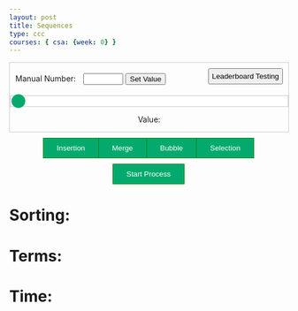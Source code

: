```yaml
---
layout: post
title: Sequences
type: ccc
courses: { csa: {week: 0} }
---
```


<style>
.slidecontainer {
  width: 100%;
}

.slider {
  -webkit-appearance: none;
  width: 100%;
  height: 15px;
  border-radius: 5px;
  background: white;
  outline: none;
  opacity: 1;
  -webkit-transition: .2s;
  transition: opacity .2s;
}

.slider:hover {
  opacity: 1;
}

.slider::-webkit-slider-thumb {
  -webkit-appearance: none;
  appearance: none;
  width: 25px;
  height: 25px;
  border-radius: 50%;
  background: #04AA6D;
  cursor: pointer;
}

.slider::-moz-range-thumb {
  width: 25px;
  height: 25px;
  border-radius: 50%;
  background: #04AA6D;
  cursor: pointer;
}

#manualValue {
    color: black;
}

.btn-group button {
  background-color: #04AA6D; /* Green background */
  border: 1px solid green; /* Green border */
  color: white; /* White text */
  padding: 10px 24px; /* Some padding */
  cursor: pointer; /* Pointer/hand icon */
  float: left; /* Float the buttons side by side */
}

.btn-group button:not(:last-child) {
  border-right: none; /* Prevent double borders */
}

/* Clear floats (clearfix hack) */
.btn-group:after {
  content: "";
  clear: both;
  display: table;
}

/* Add a background color on hover */
.btn-group button:hover {
  background-color: #3e8e41;
}


.btn-group {
  display: flex;
  justify-content: center;
  align-items: center;
  padding-top: 10px;
}

#leaderButton {
  padding: 5px;
  margin-bottom: 10px;
}

.timeDiv {
  display: flex;
  justify-content: center;
  align-items: center;
  padding-top: 10px;
}

.manual-container {
  display: flex;
  justify-content: space-between;
  align-items: center;
  margin: 10px;
}

.manual-container label {
  margin-right: 10px;
}

.slider-container {
  display: flex;
  justify-content: center;
  align-items: center;
  border: 1px solid #ccc;
}

.slidecontainer {
    border: 1px solid #ccc;
    justify-content: center;
    text-align: center;
}
</style>

<div class="slidecontainer">
  <div class="manual-container">
    <!-- Manual Value -->
    <div>
      <label for="manualValue">Manual Number:</label>
      <input type="number" id="manualValue" min="100" max="1000">
      <button onclick="setManualValue()">Set Value</button>
    </div>
    <!-- Leaderboard -->
    <button id="leaderButton" onclick="leaderboardPlay()">Leaderboard Testing</button>
  </div>
  <div class="slider-container">
    <!-- Slider -->
    <input type="range" min="100" max="1000" value="100" class="slider" id="inputRange">
  </div>
  <!-- Value -->
  <p>Value: <span id="shownNumber"></span></p>
</div>

<div id="sorts" class="btn-group">
  <button id="Insertion">Insertion</button>
  <button id="Merge">Merge</button>
  <button id="Bubble">Bubble</button>
  <button id="Selection">Selection</button>
</div>

<div class="btn-group">
  <button onclick="main()">Start Process</button>
</div>


<div class="result div">
  <h1 id="sortingTEXT">Sorting:</h1>
  <h1 id="termTEXT">Terms:</h1>
  <h1 id="timerTEXT">Time:</h1>
</div>
<script>
const manualValueBool = new Boolean(false);
var sortGroup = document.getElementById("sorts");
var slider = document.getElementById("inputRange");
var output = document.getElementById("shownNumber");
var manualInput = document.getElementById("manualValue");
// Boolean values for sorting algorithms
var Insertion = false;
var Merge = false;
var Bubble = false;
var Selection = false;
output.innerHTML = slider.value;
slider.oninput = function () {
  output.innerHTML = this.value;
}
// Function to handle button selection
function btnSelect(btn) {
  // Resetting all boolean values
  Insertion = false;
  Merge = false;
  Bubble = false;
  Selection = false;
  //deleting backgrounds
  const buttons = document.querySelectorAll('.btn-group button');
  buttons.forEach(button => button.classList.remove('btn-select'));
  // Setting the selected button's boolean value to true
  switch (btn) {
    case 'I':
      Insertion = true;
      document.getElementById("Insertion").classList.add('btn-select');
      break;
    case 'M':
      Merge = true;
      document.getElementById("Merge").classList.add('btn-select');
      break;
    case 'B':
      Bubble = true;
      document.getElementById("Bubble").classList.add('btn-select');
      break;
    case 'S':
      Selection = true;
      document.getElementById("Selection").classList.add('btn-select');
      break;
    default:
      break;
  }
  // Resetting background colors
  // Adding background color to the selected button
}
// Adding Event Listener for each button
document.getElementById("Insertion").addEventListener("click", function () { btnSelect("I"); });
document.getElementById("Merge").addEventListener("click", function () { btnSelect("M"); });
document.getElementById("Bubble").addEventListener("click", function () { btnSelect("B"); });
document.getElementById("Selection").addEventListener("click", function () { btnSelect("S"); });
function main() {
  let list = createArray();
  // Fisher-Yates shuffle
  for (let i = list.length - 1; i > 0; i--) {
    const j = Math.floor(Math.random() * (i + 1));
    [list[i], list[j]] = [list[j], list[i]];
  }
  // Your existing main function logic...
}
function setManualValue() {
  const leaderValueBool = true;
  const manualValueBool = false;
  var value = parseInt(manualInput.value);
  if (value >= parseInt(slider.min) && value <= parseInt(slider.max)) {
    slider.value = value;
    output.innerHTML = value;
  } else {
    alert("Please enter a value within the allowed range.");
  }
}
function leaderboardPlay() {
  slider.value = 1000;
  output.innerHTML = slider.value;
  const leaderValueBool = true;
  const manualValueBool = false;
}
function createArray() {
  let n = slider.value;
  let array = []
  for (i = 0; i < n; i++) {
    array.push(i);
  }
  return array;
}
</script>